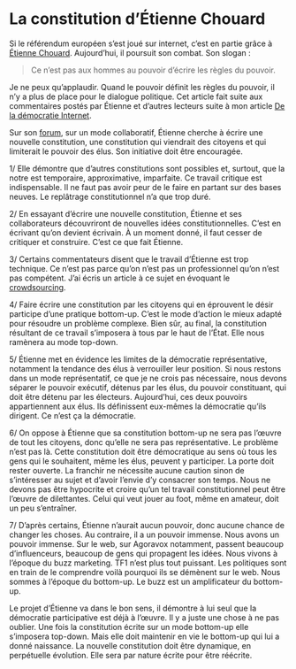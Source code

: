 # La constitution d’Étienne Chouard

Si le référendum européen s’est joué sur internet, c’est en partie grâce à [Étienne Chouard](http://etienne.chouard.free.fr/Europe/index.htm). Aujourd’hui, il poursuit son combat. Son slogan :

> Ce n’est pas aux hommes au pouvoir d’écrire les règles du pouvoir.

<span id="more-157"></span>

Je ne peux qu’applaudir. Quand le pouvoir définit les règles du pouvoir, il n’y a plus de place pour le dialogue politique. Cet article fait suite aux commentaires postés par Étienne et d’autres lecteurs suite à mon article [De la démocratie Internet](http://www.agoravox.fr/article.php3?id_article=11229).

Sur son [forum](http://etienne.chouard.free.fr/forum/), sur un mode collaboratif, Étienne cherche à écrire une nouvelle constitution, une constitution qui viendrait des citoyens et qui limiterait le pouvoir des élus. Son initiative doit être encouragée.

1/ Elle démontre que d’autres constitutions sont possibles et, surtout, que la notre est temporaire, approximative, imparfaite. Ce travail critique est indispensable. Il ne faut pas avoir peur de le faire en partant sur des bases neuves. Le replâtrage constitutionnel n’a que trop duré.

2/ En essayant d’écrire une nouvelle constitution, Étienne et ses collaborateurs découvriront de nouvelles idées constitutionnelles. C’est en écrivant qu’on devient écrivain. À un moment donné, il faut cesser de critiquer et construire. C’est ce que fait Étienne.

3/ Certains commentateurs disent que le travail d’Étienne est trop technique. Ce n’est pas parce qu’on n’est pas un professionnel qu’on n’est pas compétent. J’ai écris un article à ce sujet en évoquant le [crowdsourcing](https://tcrouzet.com/2006/07/03/cerveaux-humains-disponibles/).

4/ Faire écrire une constitution par les citoyens qui en éprouvent le désir participe d’une pratique bottom-up. C’est le mode d’action le mieux adapté pour résoudre un problème complexe. Bien sûr, au final, la constitution résultant de ce travail s’imposera à tous par le haut de l’État. Elle nous ramènera au mode top-down.

5/ Étienne met en évidence les limites de la démocratie représentative, notamment la tendance des élus à verrouiller leur position. Si nous restons dans un mode représentatif, ce que je ne crois pas nécessaire, nous devons séparer le pouvoir exécutif, détenus par les élus, du pouvoir constituant, qui doit être détenu par les électeurs. Aujourd’hui, ces deux pouvoirs appartiennent aux élus. Ils définissent eux-mêmes la démocratie qu’ils dirigent. Ce n’est ça la démocratie.

6/ On oppose à Étienne que sa constitution bottom-up ne sera pas l’œuvre de tout les citoyens, donc qu’elle ne sera pas représentative. Le problème n’est pas là. Cette constitution doit être démocratique au sens où tous les gens qui le souhaitent, même les élus, peuvent y participer. La porte doit rester ouverte. La franchir ne nécessite aucune caution sinon de s’intéresser au sujet et d’avoir l’envie d’y consacrer son temps. Nous ne devons pas être hypocrite et croire qu’un tel travail constitutionnel peut être l’œuvre de dilettantes. Celui qui veut jouer au foot, même en amateur, doit un peu s’entraîner.

7/ D’après certains, Étienne n’aurait aucun pouvoir, donc aucune chance de changer les choses. Au contraire, il a un pouvoir immense. Nous avons un pouvoir immense. Sur le web, sur Agoravox notamment, passent beaucoup d’influenceurs, beaucoup de gens qui propagent les idées. Nous vivons à l’époque du buzz marketing. TF1 n’est plus tout puissant. Les politiques sont en train de le comprendre voilà pourquoi ils se démènent sur le web. Nous sommes à l’époque du bottom-up. Le buzz est un amplificateur du bottom-up.

Le projet d’Étienne va dans le bon sens, il démontre à lui seul que la démocratie participative est déjà à l’œuvre. Il y a juste une chose à ne pas oublier. Une fois la constitution écrite sur un mode bottom-up elle s’imposera top-down. Mais elle doit maintenir en vie le bottom-up qui lui a donné naissance. La nouvelle constitution doit être dynamique, en perpétuelle évolution. Elle sera par nature écrite pour être réécrite.